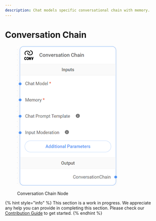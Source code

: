 ```yaml
---
description: Chat models specific conversational chain with memory.
---
```


# Conversation Chain

<figure><img src="../../../.gitbook/assets/image (30).png" alt="" width="332"><figcaption><p>Conversation Chain Node</p></figcaption></figure>

{% hint style="info" %}
This section is a work in progress. We appreciate any help you can provide in completing this section. Please check our [Contribution Guide](https://toi500.gitbook.io/flowise-docs/contributing) to get started.
{% endhint %}
